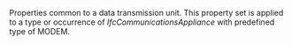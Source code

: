 Properties common to a data transmission unit. This property set is applied to a type or occurrence of _IfcCommunicationsAppliance_ with predefined type of MODEM.
